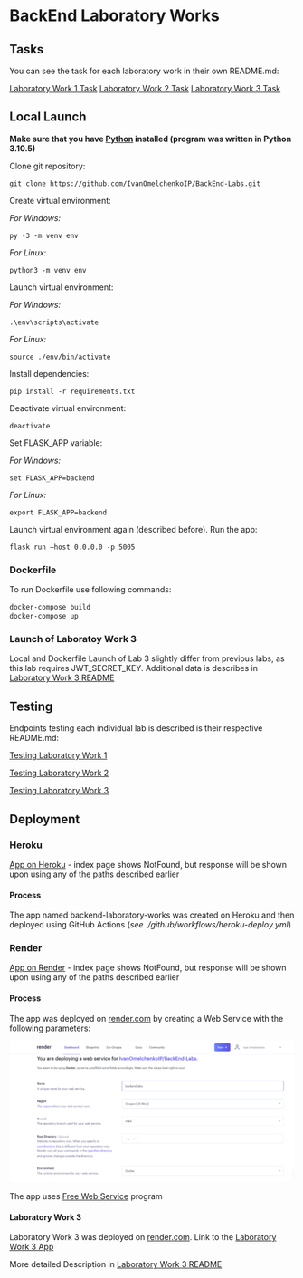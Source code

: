 # BackEnd Laboratory Works

## Tasks

You can see the task for each laboratory work in their own README.md:

[Laboratory Work 1 Task](https://github.com/IvanOmelchenkoIP/BackEnd-Labs/blob/main/docs/lab-1/README.md)
[Laboratory Work 2 Task](https://github.com/IvanOmelchenkoIP/BackEnd-Labs/blob/main/docs/lab-2/README.md)
[Laboratory Work 3 Task](https://github.com/IvanOmelchenkoIP/BackEnd-Labs/blob/main/docs/lab-3/README.md)

## Local Launch

**Make sure that you have [Python](https://www.python.org/downloads/) installed (program was written in Python 3.10.5)**

Clone git repository:

    git clone https://github.com/IvanOmelchenkoIP/BackEnd-Labs.git

Create virtual environment:

*For Windows:*

    py -3 -m venv env

*For Linux:*

    python3 -m venv env

Launch virtual environment:

*For Windows:*

    .\env\scripts\activate

*For Linux:*

    source ./env/bin/activate

Install dependencies:

    pip install -r requirements.txt

Deactivate virtual environment:

    deactivate

Set FLASK_APP variable:

*For Windows:*

    set FLASK_APP=backend

*For Linux:*

    export FLASK_APP=backend

Launch virtual environment again (described before). Run the app:

    flask run –host 0.0.0.0 -p 5005

### Dockerfile

To run Dockerfile use following commands:

    docker-compose build
    docker-compose up

### Launch of Laboratoy Work 3

Local and Dockerfile Launch of Lab 3 slightly differ from previous labs, as this lab requires JWT_SECRET_KEY. Additional data is describes in [Laboratory Work 3 README](https://github.com/IvanOmelchenkoIP/BackEnd-Labs/blob/main/docs/lab-3/README.md) 

## Testing

Endpoints testing each individual lab is described is their respective README.md:

[Testing Laboratory Work 1](https://github.com/IvanOmelchenkoIP/BackEnd-Labs/blob/main/docs/lab-1/README.md)

[Testing Laboratory Work 2](https://github.com/IvanOmelchenkoIP/BackEnd-Labs/blob/main/docs/lab-2/README.md)

[Testing Laboratory Work 3](https://github.com/IvanOmelchenkoIP/BackEnd-Labs/blob/main/docs/lab-3/README.md)

## Deployment

### Heroku

[App on Heroku](https://backend-laboratory-works.herokuapp.com/) - index page shows NotFound, but response will be shown upon using any of the paths described earlier

#### Process

The app named backend-laboratory-works was created on Heroku and then deployed using GitHub Actions (*see ./github/workflows/heroku-deploy.yml*)

### Render

[App on Render](https://backend-labs.onrender.com/) - index page shows NotFound, but response will be shown upon using any of the paths described earlier

#### Process

The app was deployed on [render.com](https://render.com/) by creating a Web Service with the following parameters:

![render-deploy](https://github.com/IvanOmelchenkoIP/BackEnd-Labs/blob/main/docs/files/render-deploy.png)

The app uses [Free Web Service](https://render.com/docs/free) program

#### Laboratory Work 3

Laboratory Work 3 was deployed on [render.com](https://render.com/). Link to the [Laboratory Work 3 App](https://backend-lab-3.onrender.com/)

More detailed Description in [Laboratory Work 3 README](https://github.com/IvanOmelchenkoIP/BackEnd-Labs/blob/main/docs/lab-3/README.md)